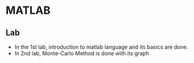 # MATLAB
## Lab
- In the 1st lab, introduction to matlab language and its basics are done.
- In 2nd lab, Monte-Carlo Method is done with its graph

